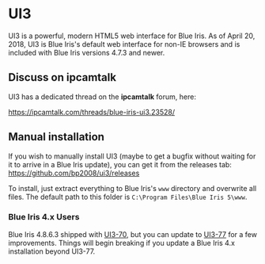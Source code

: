 # UI3
UI3 is a powerful, modern HTML5 web interface for Blue Iris.  As of April 20, 2018, UI3 is Blue Iris's default web interface for non-IE browsers and is included with Blue Iris versions 4.7.3 and newer.

## Discuss on ipcamtalk

UI3 has a dedicated thread on the **ipcamtalk** forum, here:

https://ipcamtalk.com/threads/blue-iris-ui3.23528/

## Manual installation

If you wish to manually install UI3 (maybe to get a bugfix without waiting for it to arrive in a Blue Iris update), you can get it from the releases tab: https://github.com/bp2008/ui3/releases

To install, just extract everything to Blue Iris's `www` directory and overwrite all files.  The default path to this folder is `C:\Program Files\Blue Iris 5\www`.

### Blue Iris 4.x Users

Blue Iris 4.8.6.3 shipped with [UI3-70](https://github.com/bp2008/ui3/releases/tag/70), but you can update to [UI3-77](https://github.com/bp2008/ui3/releases/tag/77) for a few improvements.  Things will begin breaking if you update a Blue Iris 4.x installation beyond UI3-77.

